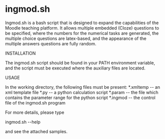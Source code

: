 # ingmod.sh 

Ingmod.sh is a bash script that is designed to expand the capabilities of the Moodle teaching platform.
It allows multiple embedded (Cloze) questions to be specified, 
where the numbers for the numerical tasks are generated, 
the multiple choice questions are latex-based, and the appearance of the multiple answers questions are fully random. 

INSTALLATION

The ingmod.sh script should be found in your PATH environment variable, and the script must be
executed where the auxiliary files are located.

USAGE

In the working directory, the following files must be present:
*.xmltemp -- an xml template file
*.py -- a python calculation script
*.param -- the file which contains the parameter range for the python script
*.ingmod -- the control file of the ingmod.sh program

For more details, please type

ingmod.sh --help  

and see the attached samples.
